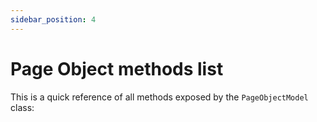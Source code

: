 ```yaml
---
sidebar_position: 4
---
```


# Page Object methods list

This is a quick reference of all methods exposed by the `PageObjectModel` class:
